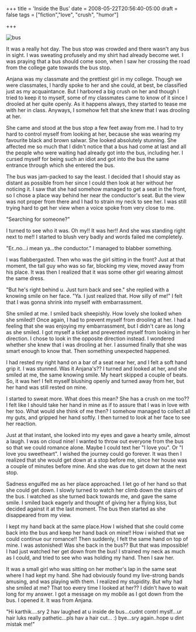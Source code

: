+++
title = 'Inside the Bus'
date = 2008-05-22T20:56:40-05:00
draft = false
tags = ["fiction","love", "crush", "humor"]

+++

![bus](/../../img//bus.gif)

It was a really hot day. The bus stop was crowded and there wasn't any bus in sight. I was sweating profusely and my shirt had already become wet. I was praying that a bus should come soon, when I saw her crossing the road from the college gate towards the bus stop.

Anjana was my classmate and the prettiest girl in my college. Though we were classmates, I hardly spoke to her and she could, at best, be classified just as my acquaintance. But I harbored a big crush on her and though I tried to keep it to myself, some of my classmates came to know of it since I drooled at her quite openly. As it happens always, they started to tease me with her in class. Anyways, I somehow felt that she knew that I was drooling at her.

She came and stood at the bus stop a few feet away from me. I had to try hard to control myself from looking at her, because she was wearing my favourite black and brown salwar. She looked absolutely stunning. She affected me so much that I didn't notice that a bus had come at last and all the people who were waiting had already got into the bus, including her. I cursed myself for being such an idiot and got into the bus the same entrance through which she entered the bus.

The bus was jam-packed to say the least. I decided that I should stay as distant as possible from her since I could then look at her without her noticing it. I saw that she had somehow managed to get a seat in the front, so I chose a place way behind her near the conductor's seat. But the view was not proper from there and I had to strain my neck to see her. I was still trying hard to get her view when a voice spoke from very close to me.

"Searching for someone?"

I turned to see who it was. Oh my!! It was her!! And she was standing right next to me!! I started to blush very badly and words failed me completely.

"Er..no...i mean ya...the conductor." I managed to blabber something.

I was flabbergasted. Then who was the girl sitting in the front? Just at that moment, the tall guy who was so far, blocking my view, moved away from his place. It was then I realized that it was some other girl wearing almost the same dress.

"But he's right behind u. Just turn back and see." she replied with a knowing smile on her face.
"Ya. I just realized that. How silly of me!" I felt that I was gonna shrink into myself with embarrassment.

She smiled at me. I smiled back sheepishly. How lovely she looked when she smiled!! Once again, I had to prevent myself from drooling at her. I had a feeling that she was enjoying my embarrassment, but I didn't care as long as she smiled. I got myself a ticket and prevented myself from looking in her direction. I chose to look in the opposite direction instead. I wondered whether she knew that i was drooling at her. I assumed finally that she was smart enough to know that. Then something unexpected happened.

I had rested my right hand on a bar of a seat near her, and I felt a soft hand grip it. I was stunned. Was it Anjana's?? I turned and looked at her, and she smiled at me, the same knowing smile. My heart skipped a couple of beats. So, it was her! I felt myself blushing openly and turned away from her, but her hand was still rested on mine.

I started to sweat more. What does this mean? She has a crush on me too?? I felt like I should take her hand in mine as if to assure that I was in love with her too. What would she think of me then? I somehow managed to collect all my guts, and gripped her hand softly. I then turned to look at her face to see her reaction.

Just at that instant, she looked into my eyes and gave a hearty smile, almost a laugh. I was on cloud nine! I wanted to throw out everyone from the bus so that we could romance alone. Maybe I could text her "I love you". Or "I love you sweetheart". I wished the journey could go forever. It was then I realized that she would get down at a stop before me, since her house was a couple of minutes before mine. And she was due to get down at the next stop.

Sadness engulfed me as her place approached. I let go of her hand so that she could get down. I slowly turned to watch her climb down the stairs of the bus. I watched as she turned back towards me, and gave the same smile. I smiled back eagerly and thought of giving her a flying kiss, but decided against it at the last moment. The bus then started as she disappeared from my view.

I kept my hand back at the same place.How I wished that she could come back into the bus and keep her hand back on mine!! How i wished that we could continue our romance!! Then suddenly, I felt the same hand on top of mine. I was astonished! Was she back in the bus?? But that was impossible! I had just watched her get down from the bus! I strained my neck as much as I could, and tried to see who was holding my hand. Then I saw her.

It was a small girl who was sitting on her mother's lap in the same seat where I had kept my hand. She had obviously found my live-strong bands amusing, and was playing with them. I realized my stupidity. But why had she smiled at me? That too every time I looked at her?? I didn't have to wait long for my answer. I got a message on my mobile as I got down from the bus. I opened it. It was from Anjana.

"Hi karthik....sry 2 hav laughed at u inside de bus...cudnt contrl myslf...ur hair luks really pathetic...pls hav a hair cut... :) bye...sry again..hope u dint mistak me!"